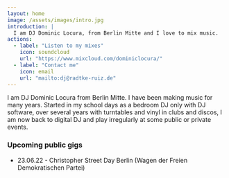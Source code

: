 ```yaml
---
layout: home
image: /assets/images/intro.jpg
introduction: |
  I am DJ Dominic Locura, from Berlin Mitte and I love to mix music.
actions:
  - label: "Listen to my mixes"
    icon: soundcloud
    url: "https://www.mixcloud.com/dominiclocura/"
  - label: "Contact me"
    icon: email
    url: "mailto:dj@radtke-ruiz.de"
---
```


I am DJ Dominic Locura from Berlin Mitte. I have been making music for many years. Started in my school days as a bedroom DJ only with DJ software, over several years with turntables and vinyl in clubs and discos, I am now back to digital DJ and play irregularly at some public or private events.

### Upcoming public gigs

- 23.06.22 - Christopher Street Day Berlin (Wagen der Freien Demokratischen Partei)
